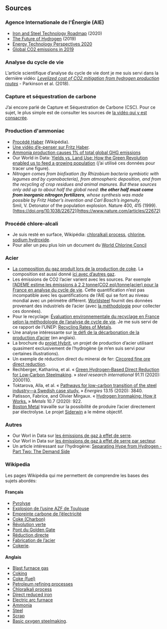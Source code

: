 ## Sources 

### Agence Internationale de l'Énergie (AIE)

- [Iron and Steel Technology Roadmap](https://webstore.iea.org/download/direct/4208) (2020)
- [The Future of Hydrogen](https://webstore.iea.org/download/direct/2803) (2019)
- [Energy Technology Perspectives 2020](https://webstore.iea.org/download/direct/4165)
- [Global CO2 emissions in 2019](https://www.iea.org/articles/global-co2-emissions-in-2019)

### Analyse du cycle de vie

L’article scientifique d’analyse du cycle de vie dont je me suis servi dans la dernière vidéo: _[Levelized cost of CO2 mitigation from hydrogen production routes](https://pubs.rsc.org/en/content/articlelanding/2019/EE/C8EE02079E#!divAbstract)_ - Parkinson et al. (2018).

### Capture et séquestration de carbone

J’ai encore parlé de Capture et Séquestration de Carbone (CSC). Pour ce sujet, le plus simple est de consulter les sources de [la vidéo qui y est consacrée](https://lereveilleur.com/csc-reduction-des-emissions/).

### Production d'ammoniac

- [Procédé Haber](https://fr.wikipedia.org/wiki/Proc%C3%A9d%C3%A9_Haber) (Wikipédia).
- [Une vidéo d’e-penser sur Fritz Haber](https://www.youtube.com/watch?v=PMhqLQRpjhw&feature=youtu.be).
- [Ammonia production causes 1% of total global GHG emissions](https://ammoniaindustry.com/ammonia-production-causes-1-percent-of-total-global-ghg-emissions/)
- Our World in Data: [Yields vs. Land Use: How the Green Revolution enabled us to feed a growing population](https://ourworldindata.org/yields-vs-land-use-how-has-the-world-produced-enough-food-for-a-growing-population) (j’ai utilisé ces données pour tracer une figure).
- _Nitrogen comes from biofixation (by Rhizobium bacteria symbiotic with legumes and by cyanobacteria), from atmospheric deposition, and from the recycling of crop residues and animal manures. But these sources only add up to about half the global need: **the other half must come from inorganic nitrogen fertilizers**, whose synthesis was made possible by Fritz Haber’s invention and Carl Bosch’s ingenuity._ <br> Smil, V. Detonator of the population explosion. Nature 400, 415 (1999). [https://doi.org/10.1038/22672](https://www.nature.com/articles/22672)

### Procédé chlore-alcali

- Je suis resté en surface, Wikipédia: [chloralkali process](https://en.wikipedia.org/wiki/Chloralkali_process), [chlorine](https://en.wikipedia.org/wiki/Chlorine), [sodium hydroxide](https://en.wikipedia.org/wiki/Sodium_hydroxide).
- Pour aller un peu plus loin un document du [World Chlorine Concil](https://www.worldchlorine.org/wp-content/themes/brickthemewp/pdfs/sustainablefuture.pdf)

### Acier

- [La composition du gaz produit lors de la production de coke](http://compressormash.ru/en/products/compressible_gas/coke_oven_gas/). La composition est aussi donné [ici avec d’autres gaz](https://www.clarke-energy.com/steel-production-gas/).
- Les émissions de CO2 l’acier varient avec les sources. Par exemple [l’ADEME estime les émissions à 2,2 tonne(CO2,eq)/tonne(acier) pour la France en analyse du cycle de vie](https://www.bilans-ges.ademe.fr/documentation/UPLOAD_DOC_FR/index.htm?acier.htm). Cette quantification n’est pas incompatible avec les quantifications de l’AIE qui se font au niveau mondial avec un périmètre différent. [Worldsteel](https://www.worldsteel.org/steel-by-topic/sustainability/sustainability-indicators.html) fournit des données provenant des industriels de l’acier (avec [la méthodologie](https://www.worldsteel.org/en/dam/jcr:0e4a13c7-1cf7-4b9b-9577-17b752441249/Data%2520collection%2520user%2520guide.pdf) pour collecter ces données).
- Pour le recyclage: [Évaluation environnementale du recyclage en France selon la méthodologie de l’analyse de cycle de vie](https://federec.com/FEDEREC/documents/EvaluationenvironnementaleduRecyclageenFranceMai2017123.pdf). Je me suis servi de ce rapport de l’UNEP: [Recycling Rates of Metals](https://www.resourcepanel.org/reports/recycling-rates-metals).
- Une analyse intéressante sur [le défi de la décarbonation de la production d’acier](https://www.mckinsey.com/industries/metals-and-mining/our-insights/decarbonization-challenge-for-steel) (en anglais).
- La brochure du [projet Hybrit](https://www.hybritdevelopment.com/), un projet de production d’acier utilisant quasiment exclusivement de l’hydrogène (je m’en suis servi pour certaines illustrations).
- Un exemple de réduction direct du minerai de fer: [Circored fine ore direct reduction](https://www.millennium-steel.com/wp-content/uploads/articles/pdf/2006/pp37-40%20MS06.pdf).
- Rechberger, Katharina, et al. « [Green Hydrogen‐Based Direct Reduction for Low‐Carbon Steelmaking](https://onlinelibrary.wiley.com/doi/10.1002/srin.202000110). » _steel research international_ 91.11 (2020): 2000110.
- Toktarova, Alla, et al. « [Pathways for low-carbon transition of the steel industry—a Swedish case study.](https://www.mdpi.com/1996-1073/13/15/3840) » _Energies_ 13.15 (2020): 3840.
- Patisson, Fabrice, and Olivier Mirgaux. « [Hydrogen Ironmaking: How it Works.](https://www.mdpi.com/2075-4701/10/7/922/htm) » _Metals_ 10.7 (2020): 922.
- [Boston Metal](https://iea.blob.core.windows.net/assets/imports/events/288/S5.4_20191010BostonMetalIEADecarbonization2019.pdf) travaille sur la possibilité de produire l’acier directement par électrolyse. Le projet [Siderwin](https://www.siderwin-spire.eu/content/objectives) a le même objectif.

### Autres

- Our Worl in Data sur [les émissions de gaz à effet de serre](https://ourworldindata.org/greenhouse-gas-emissions).
- Our Worl in Data sur [les émissions de gaz à effet de serre par secteur](https://ourworldindata.org/greenhouse-gas-emissions).
- Un article intéressant sur l’hydrogène: [Separating Hype from Hydrogen - Part Two: The Demand Side](https://about.bnef.com/blog/liebreich-separating-hype-from-hydrogen-part-two-the-demand-side/)

### Wikipedia

Les pages Wikipédia qui me permettent de comprendre les bases des sujets abordés:

#### Français

- [Pyrolyse](https://fr.wikipedia.org/wiki/Pyrolyse)
- [Explosion de l’usine AZF de Toulouse](https://fr.wikipedia.org/wiki/Explosion_de_l%27usine_AZF_de_Toulouse)
- [Empreinte carbone de l’électricité](https://fr.wikipedia.org/wiki/Empreinte_carbone_de_l%27%C3%A9lectricit%C3%A9)
- [Coke (Charbon)](https://fr.wikipedia.org/wiki/Coke_(charbon))
- [Révolution verte](https://fr.wikipedia.org/wiki/R%C3%A9volution_verte)
- [Pont du Golden Gate](https://fr.wikipedia.org/wiki/Pont_du_Golden_Gate)
- [Réduction directe](https://fr.wikipedia.org/wiki/R%C3%A9duction_directe)
- [Fabrication de l’acier](https://fr.wikipedia.org/wiki/Fabrication_de_l%27acier)
- [Cokerie](https://fr.wikipedia.org/wiki/Cokerie).  

#### Anglais

- [Blast furnace gas](https://en.wikipedia.org/wiki/Blast_furnace_gas)
- [Coking](https://en.wikipedia.org/wiki/Coking)
- [Coke (fuel)](https://en.wikipedia.org/wiki/Coke_(fuel))
- [Petroleum refining processes](https://en.wikipedia.org/wiki/Petroleum_refining_processes)
- [Chloralkali process](https://en.wikipedia.org/wiki/Chloralkali_process)
- [Direct reduced iron](https://en.wikipedia.org/wiki/Direct_reduced_iron)
- [Electric arc furnace](https://en.wikipedia.org/wiki/Electric_arc_furnace)
- [Ammonia](https://en.wikipedia.org/wiki/Ammonia)
- [Steel](https://en.wikipedia.org/wiki/Steel)
- [Scrap](https://en.wikipedia.org/wiki/Scrap)
- [Basic oxygen steelmaking](https://en.wikipedia.org/wiki/Basic_oxygen_steelmaking).

